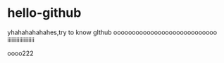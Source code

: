 # hello-github
yhahahahahahes,try to know gIthub
oooooooooooooooooooooooooooo
iiiiiiiiiiiiiiiiii

oooo222

